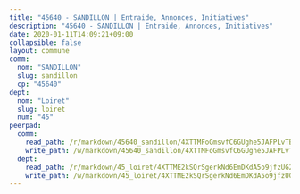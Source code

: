 ```yaml
---
title: "45640 - SANDILLON | Entraide, Annonces, Initiatives"
description: "45640 - SANDILLON | Entraide, Annonces, Initiatives"
date: 2020-01-11T14:09:21+09:00
collapsible: false
layout: commune
comm:
  nom: "SANDILLON"
  slug: sandillon
  cp: "45640"
dept:
  nom: "Loiret"
  slug: loiret
  num: "45"
peerpad:
  comm:
    read_path: /r/markdown/45640_sandillon/4XTTMFoGmsvfC6GUghe5JAFPLvTBp4i8A9qJqqsMFVk8ibiMH
    write_path: /w/markdown/45640_sandillon/4XTTMFoGmsvfC6GUghe5JAFPLvTBp4i8A9qJqqsMFVk8ibiMH-K3TgUY7RE8Gj8TqoJGVU19zy9degzt34NrHbEHdb61EwLsWNkMCVBKS47RKnZ78zSEhraXpJL1KkPAPA9XRmfsCgmgN9rTkii6nt8HFNwWfQiVkfFp4Tmnd9PqbESsUKCx8DbXR5
  dept:
    read_path: /r/markdown/45_loiret/4XTTME2kSQrSgerkNd6EmDKdA5o9jfzUG2SAG8C2qVYb3YXN4
    write_path: /w/markdown/45_loiret/4XTTME2kSQrSgerkNd6EmDKdA5o9jfzUG2SAG8C2qVYb3YXN4-K3TgULpEDoP6p5UphGUnEGQQDb2AQTj81Z2trE1ZVsdtBZSXUbkVLE9oEias3DdMz5vmgxRH8ErfnuyVj2VYfJxxhBMoq5ZxQCDrb2jTVFkww5uEThgDKwT8pF9LfJGTpqNraKjJ
---
```


